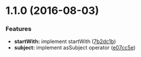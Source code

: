<a name="1.1.0"></a>
# 1.1.0 (2016-08-03)


### Features

* **startWith:** implement startWith ([7b2dc1b](https://github.com/TylorS/tempest/commit/7b2dc1b))
* **subject:** implement asSubject operator ([e07cc5e](https://github.com/TylorS/tempest/commit/e07cc5e))



